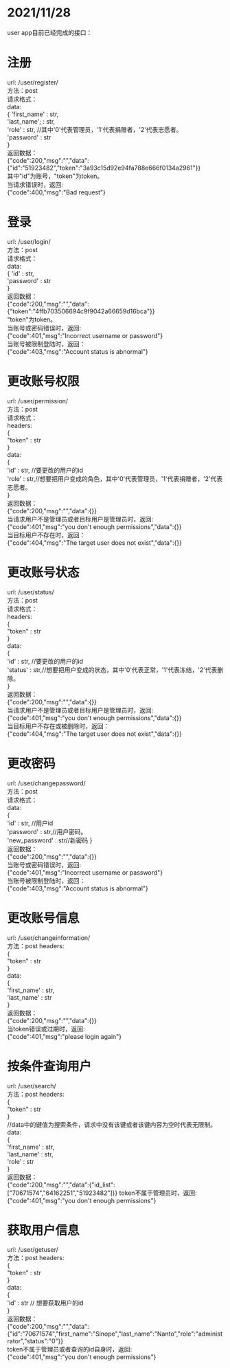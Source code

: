 # 2021/11/28  
user app目前已经完成的接口：  
# 注册
url: /user/register/  
方法：post  
请求格式：  
data:  
{
    'first_name' : str,  
    'last_name'; : str,  
    'role' : str,  //其中'0'代表管理员，'1'代表捐赠者，'2'代表志愿者。  
    'password' : str  
}  
返回数据：  
{"code":200,"msg":"","data":{"id":"51923482","token":"3a93c15d92e94fa788e666f0134a2961"}}  
其中"id"为账号，"token"为token。  
当请求错误时，返回:  
{"code":400,"msg":"Bad request"}  
# 登录  
url: /user/login/  
方法：post  
请求格式：  
data:  
{ 
    'id' : str,   
    'password' : str  
}  
返回数据：  
{"code":200,"msg":"","data":{"token":"4ffb703506694c9f9042a66659d16bca"}}  
"token"为token。  
当账号或密码错误时，返回:  
{"code":401,"msg":"Incorrect username or password"}  
当账号被限制登陆时，返回：  
{"code":403,"msg":"Account status is abnormal"}  
# 更改账号权限  
url: /user/permission/  
方法：post  
请求格式：  
headers:  
{  
    "token" : str  
}  
data:  
{   
    'id' : str, //要更改的用户的id  
    'role' : str,//想要把用户变成的角色，其中'0'代表管理员，'1'代表捐赠者，'2'代表志愿者。  
}  
返回数据：  
{"code":200,"msg":"","data":{}}    
当请求用户不是管理员或者目标用户是管理员时，返回:  
{"code":401,"msg":"you don't enough permissions","data":{}}   
当目标用户不存在时，返回：  
{"code":404,"msg":"The target user does not exist","data":{}}  
# 更改账号状态   
url: /user/status/    
方法：post  
请求格式：  
headers:  
{  
    "token" : str  
}  
data:  
{   
    'id' : str, //要更改的用户的id  
    'status' : str,//想要把用户变成的状态，其中'0'代表正常，'1'代表冻结，'2'代表删除。  
}  
返回数据：  
{"code":200,"msg":"","data":{}}    
当请求用户不是管理员或者目标用户是管理员时，返回:  
{"code":401,"msg":"you don't enough permissions","data":{}}   
当目标用户不存在或被删除时，返回：  
{"code":404,"msg":"The target user does not exist","data":{}}  
# 更改密码  
url: /user/changepassword/    
方法：post  
请求格式：  
data:  
{   
    'id' : str, //用户id   
    'password' : str,//用户密码。    
    'new_password' : str//新密码
}  
返回数据：  
{"code":200,"msg":"","data":{}}    
当账号或密码错误时，返回:  
{"code":401,"msg":"Incorrect username or password"}  
当账号被限制登陆时，返回：  
{"code":403,"msg":"Account status is abnormal"}  
# 更改账号信息  
url: /user/changeinformation/  
方法：post
headers:  
{  
    "token" : str  
}  
data:  
{     
    'first_name' : str,    
    'last_name' : str    
}  
返回数据：  
{"code":200,"msg":"","data":{}}  
当token错误或过期时，返回:  
{"code":401,"msg":"please login again"}  
# 按条件查询用户  
url: /user/search/  
方法：post
headers:  
{  
    "token" : str  
}  
//data中的键值为搜索条件，请求中没有该键或者该键内容为空时代表无限制。  
data:  
{     
    'first_name' : str,   
    'last_name' : str,   
    'role' : str  
}  
返回数据：  
{"code":200,"msg":"","data":{"id_list":["70671574","64162251","51923482"]}} 
token不属于管理员时，返回:  
{"code":401,"msg":"you don't enough permissions"}  
# 获取用户信息  
url: /user/getuser/  
方法：post
headers:  
{  
    "token" : str  
}  
data:  
{     
    'id' : str // 想要获取用户的id  
}  
返回数据：  
{"code":200,"msg":"","data":{"id":"70671574","first_name":"Sinope","last_name":"Nanto","role":"administrator","status":"0"}}  
token不属于管理员或者查询的id自身时，返回:  
{"code":401,"msg":"you don't enough permissions"}  